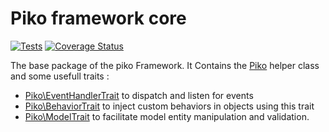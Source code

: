 # Piko framework core

[![Tests](https://github.com/piko-framework/core/actions/workflows/php.yml/badge.svg)](https://github.com/piko-framework/core/actions/workflows/php.yml)
[![Coverage Status](https://coveralls.io/repos/github/piko-framework/core/badge.svg?branch=main)](https://coveralls.io/github/piko-framework/core?branch=main)

The base package of the piko Framework. It Contains the [Piko](src/Piko.php) helper class and some usefull traits :

- [Piko\EventHandlerTrait](src/EventHandlerTrait.php) to dispatch and listen for events
- [Piko\BehaviorTrait](src/BehaviorTrait.php) to inject custom behaviors in objects using this trait
- [Piko\ModelTrait](src/ModelTrait.php) to facilitate model entity manipulation and validation.